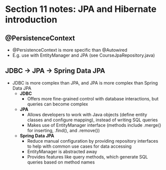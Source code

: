 # Section 11 notes: JPA and Hibernate introduction

## @PersistenceContext
- @PersistenceContext is more specific than @Autowired
- E.g. use with EntityManager and JPA (see CourseJpaRepository.java)

## JDBC -> JPA -> Spring Data JPA
- JDBC is more complex than JPA, and JPA is more complex than Spring Data JPA
  - **JDBC**
    - Offers more fine-grained control with database interactions, but queries can become complex
  - **JPA**
    - Allows developers to work with Java objects (define entity classes and configure mapping), instead of writing SQL queries
    - Makes use of EntityManager interface (methods include .merge() for inserting, .find(), and .remove())
  - **Spring Data JPA**
    - Reduce manual configuration by providing repository interfaces to help with common use cases for data accessing
    - EntityManager is abstracted away
    - Provides features like query methods, which generate SQL queries based on method names